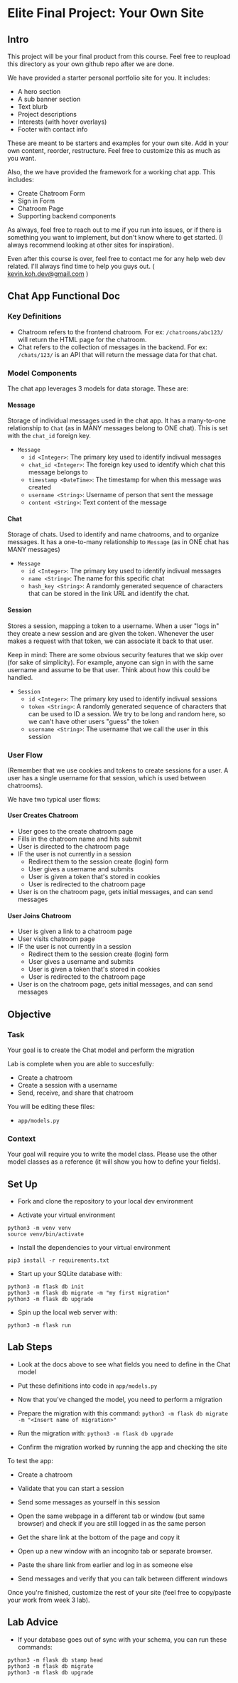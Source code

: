 # Elite Final Project: Your Own Site

## Intro

This project will be your final product from this course. Feel free to reupload this directory as your own github repo after we are done.

We have provided a starter personal portfolio site for you. It includes:

- A hero section
- A sub banner section
- Text blurb
- Project descriptions
- Interests (with hover overlays)
- Footer with contact info

These are meant to be starters and examples for your own site. Add in your own content, reorder, restructure. Feel free to customize this as much as you want.

Also, the we have provided the framework for a working chat app. This includes:

- Create Chatroom Form
- Sign in Form
- Chatroom Page
- Supporting backend components

As always, feel free to reach out to me if you run into issues, or if there is something you want to implement, but don't know where to get started. (I always recommend looking at other sites for inspiration).

Even after this course is over, feel free to contact me for any help web dev related. I'll always find time to help you guys out. ( kevin.koh.dev@gmail.com )

## Chat App Functional Doc

### Key Definitions

- Chatroom refers to the frontend chatroom. For ex: `/chatrooms/abc123/` will return the HTML page for the chatroom.
- Chat refers to the collection of messages in the backend. For ex: `/chats/123/` is an API that will return the message data for that chat.

### Model Components

The chat app leverages 3 models for data storage. These are:

#### Message

Storage of individual messages used in the chat app. It has a many-to-one relationship to `Chat` (as in MANY messages belong to ONE chat). This is set with the `chat_id` foreign key.

- `Message`
  - `id <Integer>`: The primary key used to identify indivual messages
  - `chat_id <Integer>`: The foreign key used to identify which chat this message belongs to
  - `timestamp <DateTime>`: The timestamp for when this message was created
  - `username <String>`: Username of person that sent the message
  - `content <String>`: Text content of the message

#### Chat

Storage of chats. Used to identify and name chatrooms, and to organize messages. It has a one-to-many relationship to `Message` (as in ONE chat has MANY messages)

- `Message`
  - `id <Integer>`: The primary key used to identify indivual messages
  - `name <String>`: The name for this specific chat
  - `hash_key <String>`: A randomly generated sequence of characters that can be stored in the link URL and identify the chat.

#### Session

Stores a session, mapping a token to a username. When a user "logs in" they create a new session and are given the token. Whenever the user makes a request with that token, we can associate it back to that user.

Keep in mind: There are some obvious security features that we skip over (for sake of simplicity). For example, anyone can sign in with the same username and assume to be that user. Think about how this could be handled.

- `Session`
  - `id <Integer>`: The primary key used to identify indivual sessions
  - `token <String>`: A randomly generated sequence of characters that can be used to ID a session. We try to be long and random here, so we can't have other users "guess" the token
  - `username <String>`: The username that we call the user in this session

### User Flow

(Remember that we use cookies and tokens to create sessions for a user. A user has a single username for that session, which is used between chatrooms).

We have two typical user flows:

#### User Creates Chatroom

- User goes to the create chatroom page
- Fills in the chatroom name and hits submit
- User is directed to the chatroom page
- IF the user is not currently in a session
  - Redirect them to the session create (login) form
  - User gives a username and submits
  - User is given a token that's stored in cookies
  - User is redirected to the chatroom page
- User is on the chatroom page, gets initial messages, and can send messages

#### User Joins Chatroom

- User is given a link to a chatroom page
- User visits chatroom page
- IF the user is not currently in a session
  - Redirect them to the session create (login) form
  - User gives a username and submits
  - User is given a token that's stored in cookies
  - User is redirected to the chatroom page
- User is on the chatroom page, gets initial messages, and can send messages

## Objective

### Task

Your goal is to create the Chat model and perform the migration

Lab is complete when you are able to succesfully:

- Create a chatroom
- Create a session with a username
- Send, receive, and share that chatroom

You will be editing these files:

- `app/models.py`

### Context

Your goal will require you to write the model class. Please use the other model classes as a reference (it will show you how to define your fields).

## Set Up

- Fork and clone the repository to your local dev environment

- Activate your virtual environment

```
python3 -m venv venv
source venv/bin/activate
```

- Install the dependencies to your virtual environment

```
pip3 install -r requirements.txt
```

- Start up your SQLite database with:

```
python3 -m flask db init
python3 -m flask db migrate -m "my first migration"
python3 -m flask db upgrade
```

- Spin up the local web server with:

```
python3 -m flask run
```

## Lab Steps

- Look at the docs above to see what fields you need to define in the Chat model

- Put these definitions into code in `app/models.py`

- Now that you've changed the model, you need to perform a migration

- Prepare the migration with this command: `python3 -m flask db migrate -m "<Insert name of migration>"`

- Run the migration with: `python3 -m flask db upgrade`

- Confirm the migration worked by running the app and checking the site

To test the app:

- Create a chatroom

- Validate that you can start a session

- Send some messages as yourself in this session

- Open the same webpage in a different tab or window (but same browser) and check if you are still logged in as the same person

- Get the share link at the bottom of the page and copy it

- Open up a new window with an incognito tab or separate browser.

- Paste the share link from earlier and log in as someone else

- Send messages and verify that you can talk between different windows

Once you're finished, customize the rest of your site (feel free to copy/paste your work from week 3 lab).

## Lab Advice

- If your database goes out of sync with your schema, you can run these commands:

```
python3 -m flask db stamp head
python3 -m flask db migrate
python3 -m flask db upgrade
```
